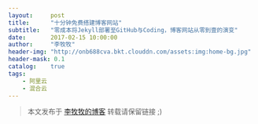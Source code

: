 ```yaml
---
layout:     post
title:      "十分钟免费搭建博客网站"
subtitle:   "零成本将Jekyll部署至GitHub与Coding，博客网站从零到壹的演变"
date:       2017-02-15 10:00:00
author:     "李牧牧"
header-img: "http://onb688cva.bkt.clouddn.com/assets:img:home-bg.jpg"
header-mask: 0.1
catalog:    true
tags:
    - 阿里云
    - 混合云
---
```


> 本文发布于 [李牧牧的博客](http://limumu.me) 转载请保留链接 ;)











